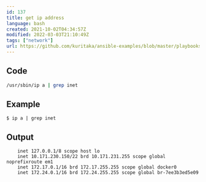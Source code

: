 ```yaml
---
id: 137
title: get ip address
language: bash
created: 2021-10-02T04:34:57Z
modified: 2022-03-03T21:10:49Z
tags: ["network"]
url: https://github.com/kuritaka/ansible-examples/blob/master/playbooks/shell_test.yml
---
```


## Code

```bash
/usr/sbin/ip a | grep inet
```

## Example

```
$ ip a | grep inet
```

## Output

```
    inet 127.0.0.1/8 scope host lo
    inet 10.171.230.150/22 brd 10.171.231.255 scope global noprefixroute em1
    inet 172.17.0.1/16 brd 172.17.255.255 scope global docker0
    inet 172.24.0.1/16 brd 172.24.255.255 scope global br-7ee3b3ed5e09
```

<!-- end -->

